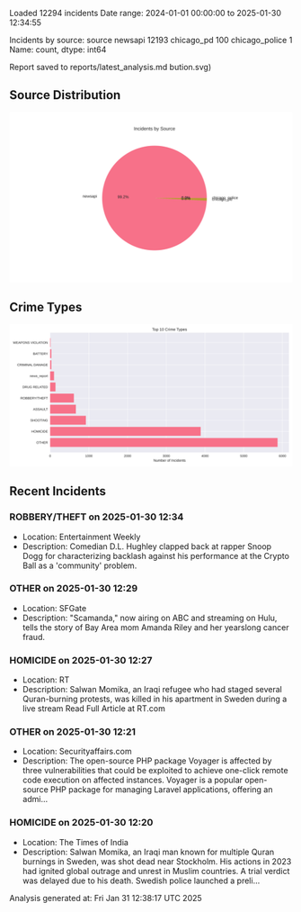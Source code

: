 
Loaded 12294 incidents
Date range: 2024-01-01 00:00:00 to 2025-01-30 12:34:55

Incidents by source:
source
newsapi           12193
chicago_pd          100
chicago_police        1
Name: count, dtype: int64

Report saved to reports/latest_analysis.md
bution.svg)

## Source Distribution
![Source Distribution](images/source_distribution.svg)

## Crime Types
![Crime Types](images/crime_types.svg)

## Recent Incidents

### ROBBERY/THEFT on 2025-01-30 12:34
- Location: Entertainment Weekly
- Description: Comedian D.L. Hughley clapped back at rapper Snoop Dogg for characterizing backlash against his performance at the Crypto Ball as a 'community' problem.


### OTHER on 2025-01-30 12:29
- Location: SFGate
- Description: "Scamanda," now airing on ABC and streaming on Hulu, tells the story of Bay Area mom Amanda Riley and her yearslong cancer fraud.


### HOMICIDE on 2025-01-30 12:27
- Location: RT
- Description: Salwan Momika, an Iraqi refugee who had staged several Quran-burning protests, was killed in his apartment in Sweden during a live stream Read Full Article at RT.com


### OTHER on 2025-01-30 12:21
- Location: Securityaffairs.com
- Description: The open-source PHP package Voyager is affected by three vulnerabilities that could be exploited to achieve one-click remote code execution on affected instances. Voyager is a popular open-source PHP package for managing Laravel applications, offering an admi…


### HOMICIDE on 2025-01-30 12:20
- Location: The Times of India
- Description: Salwan Momika, an Iraqi man known for multiple Quran burnings in Sweden, was shot dead near Stockholm. His actions in 2023 had ignited global outrage and unrest in Muslim countries. A trial verdict was delayed due to his death. Swedish police launched a preli…

Analysis generated at: Fri Jan 31 12:38:17 UTC 2025
